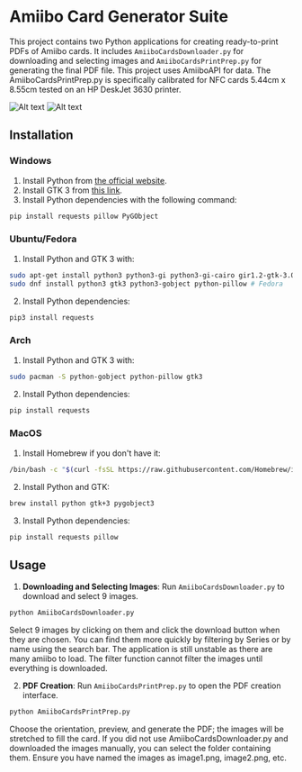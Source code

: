# Amiibo Card Generator Suite

This project contains two Python applications for creating ready-to-print PDFs of Amiibo cards. It includes `AmiiboCardsDownloader.py` for downloading and selecting images and `AmiiboCardsPrintPrep.py` for generating the final PDF file. This project uses AmiiboAPI for data. The AmiiboCardsPrintPrep.py is specifically calibrated for NFC cards 5.44cm x 8.55cm tested on an HP DeskJet 3630 printer.

![Alt text](https://imgur.com/LImBoSo.png "a title")
![Alt text](https://imgur.com/kKbns51.png "a title")

## Installation

### Windows

1. Install Python from [the official website](https://www.python.org/downloads/).
2. Install GTK 3 from [this link](https://www.gtk.org/docs/installations/windows/).
3. Install Python dependencies with the following command:

```bash
pip install requests pillow PyGObject
```
### Ubuntu/Fedora

1. Install Python and GTK 3 with:

```bash
sudo apt-get install python3 python3-gi python3-gi-cairo gir1.2-gtk-3.0 # Ubuntu
sudo dnf install python3 gtk3 python3-gobject python-pillow # Fedora
```

2. Install Python dependencies:

```bash
pip3 install requests
```
### Arch

1. Install Python and GTK 3 with:

```bash
sudo pacman -S python-gobject python-pillow gtk3
```

2. Install Python dependencies:

```bash
pip install requests
```

### MacOS

1. Install Homebrew if you don't have it:

```bash
/bin/bash -c "$(curl -fsSL https://raw.githubusercontent.com/Homebrew/install/HEAD/install.sh)"
```

2. Install Python and GTK:

```bash
brew install python gtk+3 pygobject3
```

3. Install Python dependencies:

```bash
pip install requests pillow
```
## Usage

1. **Downloading and Selecting Images**: Run `AmiiboCardsDownloader.py` to download and select 9 images.

```bash
python AmiiboCardsDownloader.py
```

Select 9 images by clicking on them and click the download button when they are chosen. You can find them more quickly by filtering by Series or by name using the search bar. The application is still unstable as there are many amiibo to load. The filter function cannot filter the images until everything is downloaded.

2. **PDF Creation**: Run `AmiiboCardsPrintPrep.py` to open the PDF creation interface.

```bash
python AmiiboCardsPrintPrep.py
```

Choose the orientation, preview, and generate the PDF; the images will be stretched to fill the card. If you did not use AmiiboCardsDownloader.py and downloaded the images manually, you can select the folder containing them. Ensure you have named the images as image1.png, image2.png, etc.
